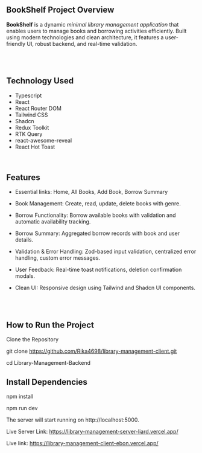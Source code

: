 ## BookShelf Project Overview

**BookShelf** is a dynamic *minimal library management application* that enables users to manage books and borrowing activities efficiently. Built using modern technologies and clean architecture, it features a user-friendly UI, robust backend, and real-time validation.

<br/>
<br/>

## Technology Used

-   Typescript
-   React
-   React Router DOM
-   Tailwind CSS
-   Shadcn
-   Redux Toolkit
-   RTK Query
-   react-awesome-reveal
-   React Hot Toast

<br/>

## Features

- Essential links: Home, All Books, Add Book, Borrow Summary

- Book Management: Create, read, update, delete books with genre.

- Borrow Functionality: Borrow available books with validation and automatic availability tracking.

- Borrow Summary: Aggregated borrow records with book and user details.

- Validation & Error Handling: Zod-based input validation, centralized error handling, custom error messages.

- User Feedback: Real-time toast notifications, deletion confirmation modals.

- Clean UI: Responsive design using Tailwind and Shadcn UI components.


<br/>
<br/>


## How to Run the Project

Clone the Repository

git clone https://github.com/Rika4698/library-management-client.git

cd Library-Management-Backend

## Install Dependencies

npm install

npm run dev

The server will start running on http://localhost:5000.

Live Server Link: https://library-management-server-liard.vercel.app/

Live link: https://library-management-client-ebon.vercel.app/


